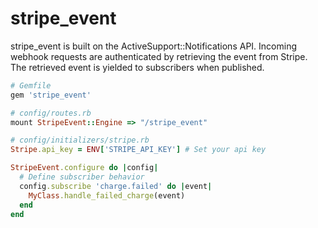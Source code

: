 stripe_event
============

stripe_event is built on the ActiveSupport::Notifications API. Incoming webhook requests are authenticated by retrieving the event from Stripe. The retrieved event is yielded to subscribers when published.

```ruby
# Gemfile
gem 'stripe_event'
```

```ruby
# config/routes.rb
mount StripeEvent::Engine => "/stripe_event"
```

```ruby
# config/initializers/stripe.rb
Stripe.api_key = ENV['STRIPE_API_KEY'] # Set your api key

StripeEvent.configure do |config|
  # Define subscriber behavior
  config.subscribe 'charge.failed' do |event|
    MyClass.handle_failed_charge(event)
  end
end
```
